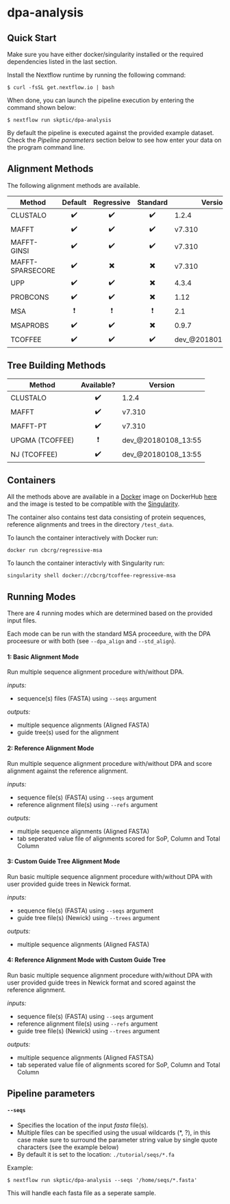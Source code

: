 # dpa-analysis


## Quick Start

Make sure you have either docker/singularity installed or the required dependencies listed in the last section.

Install the Nextflow runtime by running the following command:

    $ curl -fsSL get.nextflow.io | bash


When done, you can launch the pipeline execution by entering the command shown below:

    $ nextflow run skptic/dpa-analysis
    

By default the pipeline is executed against the provided example dataset. 
Check the *Pipeline parameters*  section below to see how enter your data on the program 
command line.     
    
## Alignment Methods

The following alignment methods are available. 

| Method | Default | Regressive | Standard | Version |
| --- | :---:  | :---:  | :---:  | ------- |
| CLUSTALO | :heavy_check_mark: | :heavy_check_mark: | :heavy_check_mark: | 1.2.4 |
| MAFFT | :heavy_check_mark: | :heavy_check_mark: |:heavy_check_mark: |v7.310 |
| MAFFT-GINSI |	:heavy_check_mark: |	:heavy_check_mark: |	:heavy_check_mark: |	v7.310 |
| MAFFT-SPARSECORE | :heavy_check_mark: | :heavy_multiplication_x: | :heavy_multiplication_x: | v7.310 |
| UPP |	:heavy_check_mark: |	:heavy_check_mark: |	:heavy_multiplication_x: |	4.3.4 |
| PROBCONS | :heavy_check_mark: | :heavy_check_mark: | :heavy_multiplication_x: | 1.12 |
| MSA |	:heavy_exclamation_mark: | :heavy_exclamation_mark: | :heavy_exclamation_mark: |	2.1 |
| MSAPROBS | :heavy_check_mark: | :heavy_check_mark: |:heavy_multiplication_x: |0.9.7 |
| TCOFFEE |	:heavy_check_mark: | :heavy_check_mark: | :heavy_check_mark: |	dev_@20180108_13:55 |

## Tree Building Methods

| Method | Available? | Version |
| --- | :---:  | ------- |
| CLUSTALO | :heavy_check_mark: | 1.2.4 |
| MAFFT | :heavy_check_mark: | v7.310 |
| MAFFT-PT | :heavy_check_mark: | v7.310 |
| UPGMA (TCOFFEE) | :heavy_exclamation_mark: | dev_@20180108_13:55  |
| NJ (TCOFFEE) |	:heavy_check_mark: |	dev_@20180108_13:55  |


## Containers

All the methods above are available in a [Docker](http://www.docker.com) image on DockerHub [here]() and the image is tested to be compatible with the [Singularity]().

The container also contains test data consisting of protein sequences, reference alignments and trees in the directory `/test_data`.

To launch the container interactively with Docker run:

`docker run cbcrg/regressive-msa`

To launch the container interactivly with Singularity run:

`singularity shell docker://cbcrg/tcoffee-regressive-msa`



## Running Modes

There are 4 running modes which are determined based on the provided input files.

Each mode can be run with the standard MSA proceedure, with the DPA proceesure or with both (see `--dpa_align` and `--std_align`).

#### 1: Basic Alignment Mode

Run multiple sequence alignment procedure with/without DPA.

*inputs:* 

* sequence(s) files (FASTA) using `--seqs` argument

*outputs:*

* multiple sequence alignments (Aligned FASTA) 
* guide tree(s) used for the alignment

#### 2: Reference Alignment Mode

Run multiple sequence alignment procedure with/without DPA and score alignment against the reference alignment.

*inputs:*

* sequence file(s) (FASTA) using `--seqs` argument
* reference alignment file(s) using `--refs` argument

*outputs:*

* multiple sequence alignments (Aligned FASTA)
* tab seperated value file of alignments scored for SoP, Column and Total Column

#### 3: Custom Guide Tree Alignment Mode

Run basic multiple sequence alignment procedure with/without DPA with user provided guide trees in Newick format.

*inputs:*

* sequence file(s) (FASTA) using `--seqs` argument
* guide tree file(s) (Newick) using `--trees` argument

*outputs:*

* multiple sequence alignments (Aligned FASTA)

#### 4: Reference Alignment Mode with Custom Guide Tree

Run basic multiple sequence alignment procedure with/without DPA with user provided guide trees in Newick format and scored against the reference alignment.

*inputs:*
 
* sequence file(s) (FASTA) using `--seqs` argument
* reference alignment file(s) using `--refs` argument
* guide tree file(s) (Newick) using `--trees` argument

*outputs:*

* multiple sequence alignments (Aligned FASTSA)
* tab seperated value file of alignments scored for SoP, Column and Total Column 

## Pipeline parameters

#### `--seqs` 
   
* Specifies the location of the input *fasta* file(s).
* Multiple files can be specified using the usual wildcards (*, ?), in this case make sure to surround the parameter string
  value by single quote characters (see the example below)
* By default it is set to the location: `./tutorial/seqs/*.fa`

Example: 

    $ nextflow run skptic/dpa-analysis --seqs '/home/seqs/*.fasta'

This will handle each fasta file as a seperate sample.

